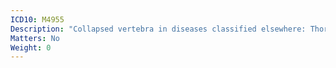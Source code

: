 ```yaml
---
ICD10: M4955
Description: "Collapsed vertebra in diseases classified elsewhere: Thoracolumbar region"
Matters: No
Weight: 0
---
```

